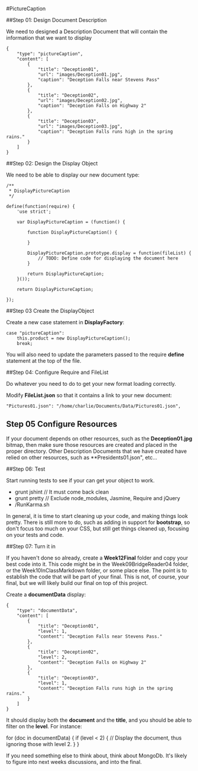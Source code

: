 #PictureCaption


##Step 01: Design Document Description

We need to designed a Description Document that will contain the information that we want to display

```
{
    "type": "pictureCaption",
    "content": [
        {
            "title": "Deception01",
            "url": "images/Deception01.jpg",
            "caption": "Deception Falls near Stevens Pass"
        },
        {
            "title": "Deception02",
            "url": "images/Deception02.jpg",
            "caption": "Deception Falls on Highway 2"
        },
        {
            "title": "Deception03",
            "url": "images/Deception03.jpg",
            "caption": "Deception Falls runs high in the spring rains."
        }
    ]
}
```

##Step 02: Design the Display Object

We need to be able to display our new document type:

```
/**
 * DisplayPictureCaption
 */

define(function(require) {
	'use strict';

	var DisplayPictureCaption = (function() {

		function DisplayPictureCaption() {

		}

		DisplayPictureCaption.prototype.display = function(fileList) {
		    // TODO: Define code for displaying the document here
		}

		return DisplayPictureCaption;
	}());

	return DisplayPictureCaption;

});
```

##Step 03 Create the DisplayObject

Create a new case statement in **DisplayFactory**:

```
case "pictureCaption":
	this.product = new DisplayPictureCaption();
	break;
```
You will also need to update the parameters passed to the require **define** statement at the top of the file.

##Step 04: Configure Require and FileList

Do whatever you need to do to get your new format loading correctly.

Modify **FileList.json** so that it contains a link to your new document:

    "Pictures01.json": "/home/charlie/Documents/Data/Pictures01.json",
    
## Step 05 Configure Resources

If your document depends on other resources, such as the **Deception01.jpg** bitmap, then make sure those resources are created and placed in the proper directory. Other Description Documents that we have created have relied on other resources, such as **Presidents01.json", etc...


##Step 06: Test

Start running tests to see if your can get your object to work.

- grunt jshint  // It must come back clean
- grunt pretty  // Exclude node_modules, Jasmine, Require and jQuery
- /RunKarma.sh

In general, it is time to start cleaning up your code, and making things look pretty. There is still more to do, such as adding in support for **bootstrap**, so don't focus too much on your CSS, but still get things cleaned up, focusing on your tests and code.

##Step 07: Turn it in

If you haven't done so already, create a **Week12Final** folder and copy your best code into it. This code might be in the Week09BridgeReader04 folder, or the Week10InClassMarkdown folder, or some place else. The point is to establish the code that will be part of your final. This is not, of course, your final, but we will likely build our final on top of this project.

Create a **documentData** display:

```
{
    "type": "documentData",
    "content": [
        {
            "title": "Deception01",
            "level": 1,
            "content": "Deception Falls near Stevens Pass."
        },
        {
            "title": "Deception02",
            "level": 2,
            "content": "Deception Falls on Highway 2"
        },
        {
            "title": "Deception03",
            "level": 1,
            "content": "Deception Falls runs high in the spring rains."
        }
    ]
}
```

It should display both the **document** and the **title**, and you should be able to filter on the **level**. For instance:

for (doc in documentData) {
    if (level < 2) {
        // Display the document, thus ignoring those with level 2.
    }
}

If you need something else to think about, think about MongoDb. It's likely to figure into next weeks discussions, and into the final.